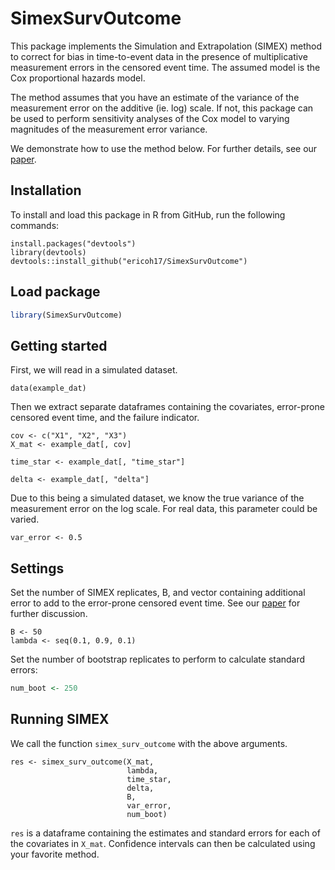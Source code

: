 
# SimexSurvOutcome

This package implements the Simulation and
Extrapolation (SIMEX) method to correct for bias in 
time-to-event data in the presence of multiplicative
measurement errors in the censored event time. The 
assumed model is the Cox proportional hazards model.

The method assumes that you have an estimate of
the variance of the measurement error on the additive
(ie. log) scale. If not, this package can be used to 
perform sensitivity analyses of the Cox model
to varying magnitudes of the measurement error 
variance. 

We demonstrate how to use the method below. For
further details, see our [paper](https://onlinelibrary.wiley.com/doi/abs/10.1002/sim.7554).

## Installation

To install and load this package in R from GitHub, run the following commands:
  
```{r}
install.packages("devtools")
library(devtools)
devtools::install_github("ericoh17/SimexSurvOutcome")
```

## Load package
```R
library(SimexSurvOutcome)
```

## Getting started

First, we will read in a simulated dataset. 

```{r}
data(example_dat)
```

Then we extract separate dataframes containing the
covariates, error-prone censored event time, and
the failure indicator. 

```{r}
cov <- c("X1", "X2", "X3")
X_mat <- example_dat[, cov]

time_star <- example_dat[, "time_star"]

delta <- example_dat[, "delta"]
```

Due to this being a simulated dataset,
we know the true variance of the measurement
error on the log scale. For real data, this 
parameter could be varied. 
```{r}
var_error <- 0.5
```

## Settings

Set the number of SIMEX replicates, B, and
vector containing additional error to add
to the error-prone censored event time.
See our [paper](https://onlinelibrary.wiley.com/doi/abs/10.1002/sim.7554)
for further discussion.

```{r}
B <- 50
lambda <- seq(0.1, 0.9, 0.1)
```

Set the number of bootstrap replicates to
perform to calculate standard errors:

```R
num_boot <- 250
```


## Running SIMEX

We call the function `simex_surv_outcome`
with the above arguments.

```{r}
res <- simex_surv_outcome(X_mat,
                          lambda,
                          time_star,
                          delta,
                          B,
                          var_error,
                          num_boot)
```

`res` is a dataframe containing the estimates 
and standard errors for each of the covariates in `X_mat`. 
Confidence intervals can then be calculated using 
your favorite method. 

